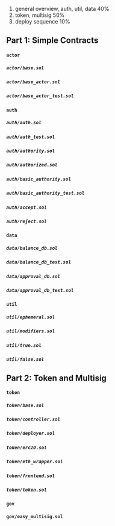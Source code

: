 1) general overview, auth, util, data  40%
2) token, multisig  50%
3) deploy sequence  10%

Part 1: Simple Contracts
---
#### `actor`
##### `actor/base.sol`
##### `actor/base_actor.sol`
##### `actor/base_actor_test.sol`

#### `auth`
##### `auth/auth.sol`
##### `auth/auth_test.sol`
##### `auth/authority.sol`
##### `auth/authorized.sol`
##### `auth/basic_authority.sol`
##### `auth/basic_authority_test.sol`
##### `auth/accept.sol`
##### `auth/reject.sol`

#### `data`
##### `data/balance_db.sol`
##### `data/balance_db_test.sol`
##### `data/approval_db.sol`
##### `data/approval_db_test.sol`


#### `util`
##### `util/ephemeral.sol`
##### `util/modifiers.sol`
##### `util/true.sol`
##### `util/false.sol`

Part 2: Token and Multisig
---

#### `token`
##### `token/base.sol`
##### `token/controller.sol`
##### `token/deployer.sol`
##### `token/erc20.sol`
##### `token/eth_wrapper.sol`
##### `token/frontend.sol`
##### `token/token.sol`

#### `gov`
#### `gov/easy_multisig.sol`
